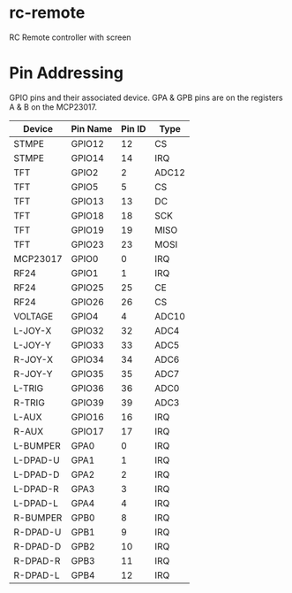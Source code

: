 # rc-remote
RC Remote controller with screen

Pin Addressing
==============

GPIO pins and their associated device.
GPA & GPB pins are on the registers A & B on the MCP23017.

Device   | Pin Name | Pin ID | Type  |
---------|----------|--------|-------|
STMPE    | GPIO12   | 12     | CS    |
STMPE    | GPIO14   | 14     | IRQ   |
TFT      | GPIO2    | 2      | ADC12 |
TFT      | GPIO5    | 5      | CS    |
TFT      | GPIO13   | 13     | DC    | 
TFT      | GPIO18   | 18     | SCK   |
TFT      | GPIO19   | 19     | MISO  |
TFT      | GPIO23   | 23     | MOSI  |
MCP23017 | GPIO0    | 0      | IRQ   |
RF24     | GPIO1    | 1      | IRQ   |
RF24     | GPIO25   | 25     | CE    |
RF24     | GPIO26   | 26     | CS    |
VOLTAGE  | GPIO4    | 4      | ADC10 |
L-JOY-X  | GPIO32   | 32     | ADC4  |
L-JOY-Y  | GPIO33   | 33     | ADC5  |
R-JOY-X  | GPIO34   | 34     | ADC6  |
R-JOY-Y  | GPIO35   | 35     | ADC7  |
L-TRIG   | GPIO36   | 36     | ADC0  |
R-TRIG   | GPIO39   | 39     | ADC3  |
L-AUX    | GPIO16   | 16     | IRQ   |
R-AUX    | GPIO17   | 17     | IRQ   |
L-BUMPER | GPA0     | 0      | IRQ   |
L-DPAD-U | GPA1     | 1      | IRQ   |
L-DPAD-D | GPA2     | 2      | IRQ   |
L-DPAD-R | GPA3     | 3      | IRQ   |
L-DPAD-L | GPA4     | 4      | IRQ   |
R-BUMPER | GPB0     | 8      | IRQ   |
R-DPAD-U | GPB1     | 9      | IRQ   |
R-DPAD-D | GPB2     | 10     | IRQ   |
R-DPAD-R | GPB3     | 11     | IRQ   |
R-DPAD-L | GPB4     | 12     | IRQ   |
